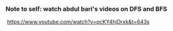 ### Note to self: watch abdul bari's videos on DFS and BFS
​
https://www.youtube.com/watch?v=pcKY4hjDrxk&t=643s